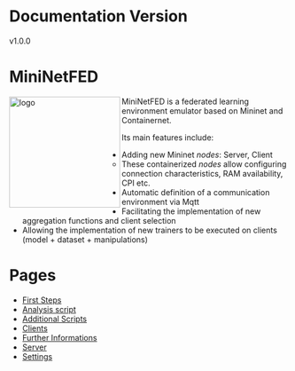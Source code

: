 # Documentation Version

v1.0.0

# MiniNetFED

<img align="left" src="https://github.com/lprm-ufes/MininetFed/blob/main/FED.svg" alt="logo" width="200"/>
MiniNetFED is a federated learning environment emulator based on Mininet and Containernet.

Its main features include:

- Adding new Mininet _nodes_: Server, Client
  - These containerized _nodes_ allow configuring connection characteristics, RAM availability, CPI etc.
- Automatic definition of a communication environment via Mqtt
- Facilitating the implementation of new aggregation functions and client selection
- Allowing the implementation of new trainers to be executed on clients (model + dataset + manipulations)

# Pages

- [First Steps](en/First-Steps.md)
- [Analysis script](en/Analysis-script.md)
- [Additional Scripts](en/Additional-Scripts.md)
- [Clients](en/Clients.md)
- [Further Informations](en/Further-Informations.md)
- [Server](en/Server.md)
- [Settings](en/Settings.md)